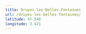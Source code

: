 ```yaml
---
title: Druyes-les-Belles-Fontaines
url: /druyes-les-belles-fontaines/
latitude: 47.548
longitude: 3.421
---
```

